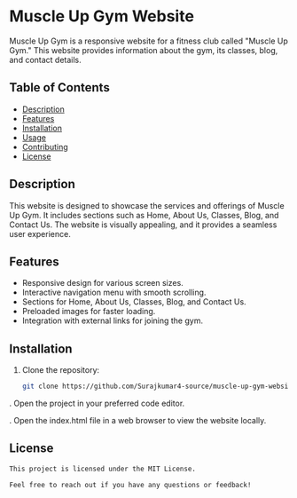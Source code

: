 # Muscle Up Gym Website

Muscle Up Gym is a responsive website for a fitness club called "Muscle Up Gym." This website provides information about the gym, its classes, blog, and contact details.

## Table of Contents

- [Description](#description)
- [Features](#features)
- [Installation](#installation)
- [Usage](#usage)
- [Contributing](#contributing)
- [License](#license)

## Description

This website is designed to showcase the services and offerings of Muscle Up Gym. It includes sections such as Home, About Us, Classes, Blog, and Contact Us. The website is visually appealing, and it provides a seamless user experience.

## Features

- Responsive design for various screen sizes.
- Interactive navigation menu with smooth scrolling.
- Sections for Home, About Us, Classes, Blog, and Contact Us.
- Preloaded images for faster loading.
- Integration with external links for joining the gym.

## Installation

1. Clone the repository:

   ```bash
   git clone https://github.com/Surajkumar4-source/muscle-up-gym-website.git

  . Open the project in your preferred code editor.

  . Open the index.html file in a web browser to view the website locally.

## License
```bash
This project is licensed under the MIT License.

Feel free to reach out if you have any questions or feedback!
   
